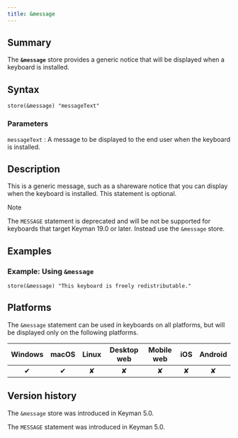 ```yaml
---
title: &message
---
```


## Summary

The **`&message`** store provides a generic notice that will be
displayed when a keyboard is installed.

## Syntax

```
store(&message) "messageText"
```

### Parameters

`messageText`
:   A message to be displayed to the end user when the keyboard is
    installed.

## Description

This is a generic message, such as a shareware notice that you can
display when the keyboard is installed. This statement is optional.

> [!NOTE]
> The `MESSAGE` statement is deprecated and will be not be supported for
> keyboards that target Keyman 19.0 or later. Instead use the `&message`
> store.

## Examples

### Example: Using `&message`

```
store(&message) "This keyboard is freely redistributable."
```

## Platforms

The `&message` statement can be used in keyboards on all platforms, but
will be displayed only on the following platforms.

| Windows | macOS | Linux | Desktop web | Mobile web | iOS | Android |
|:-------:|:-----:|:-----:|:-----------:|:----------:|:---:|:-------:|
|    ✔   |   ✔   |   ✘   |      ✘     |     ✘      | ✘  |    ✘   |

## Version history

The `&message` store was introduced in Keyman 5.0.

The `MESSAGE` statement was introduced in Keyman 5.0.
